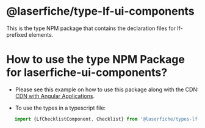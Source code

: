# @laserfiche/type-lf-ui-components

This is the type NPM package that contains the declaration files for lf-prefixed elements.

# How to use the type NPM Package for laserfiche-ui-components?

- Please see this example on how to use this package along with the CDN: [CDN with Angular Applications](https://github.com/Laserfiche/lf-ui-components/blob/12.x/README.md#CDN-with-Angular-Applications).

- To use the types in a typescript file:
```ts
   import {LfChecklistComponent, Checklist} from '@laserfiche/types-lf-ui-components';  
```

